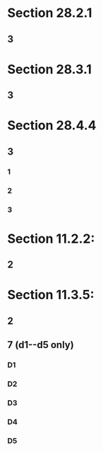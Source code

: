 #
# Section 28.2.1 

## 3

#
# Section 28.3.1 

## 3

#
# Section 28.4.4 

## 3

### 1

### 2

### 3

#
# Section 11.2.2: 

## 2

#
# Section 11.3.5: 

## 2 

## 7 (d1--d5 only)

### D1

### D2

### D3

### D4

### D5
